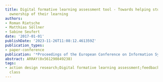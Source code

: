 ```yaml
---
title: Digital formative learning assessment tool - Towards helping students to take
  ownership of their learning
authors:
- Roman Rietsche
- Matthias Söllner
- Sabine Seufert
date: '2017-01-01'
publishDate: '2023-11-26T11:08:12.461359Z'
publication_types:
- paper-conference
publication: '*Proceedings of the European Conference on Information Systems (ECIS)*'
abstract: ARRAY(0x561290849238)
tags:
- action design research;Digital formative learning assessment;feedback;HIGHER education;large-scale
  class
---
```

